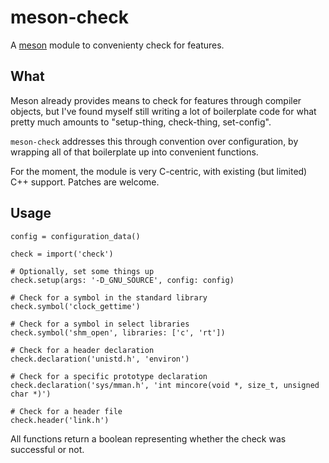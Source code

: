 # meson-check

A [meson][meson] module to convenienty check for features.

## What

Meson already provides means to check for features through compiler objects, but
I've found myself still writing a lot of boilerplate code for what pretty much
amounts to "setup-thing, check-thing, set-config".

`meson-check` addresses this through convention over configuration, by wrapping
all of that boilerplate up into convenient functions.

For the moment, the module is very C-centric, with existing (but limited) C++ support.
Patches are welcome.

## Usage

```meson
config = configuration_data()

check = import('check')

# Optionally, set some things up
check.setup(args: '-D_GNU_SOURCE', config: config)

# Check for a symbol in the standard library
check.symbol('clock_gettime')

# Check for a symbol in select libraries
check.symbol('shm_open', libraries: ['c', 'rt'])

# Check for a header declaration
check.declaration('unistd.h', 'environ')

# Check for a specific prototype declaration
check.declaration('sys/mman.h', 'int mincore(void *, size_t, unsigned char *)')

# Check for a header file
check.header('link.h')
```

All functions return a boolean representing whether the check was successful or not.

[meson]: https://github.com/mesonbuild/meson
